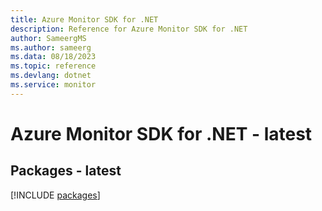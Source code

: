 ```yaml
---
title: Azure Monitor SDK for .NET
description: Reference for Azure Monitor SDK for .NET
author: SameergMS
ms.author: sameerg
ms.data: 08/18/2023
ms.topic: reference
ms.devlang: dotnet
ms.service: monitor
---
```

# Azure Monitor SDK for .NET - latest
## Packages - latest
[!INCLUDE [packages](monitor-index.md)]